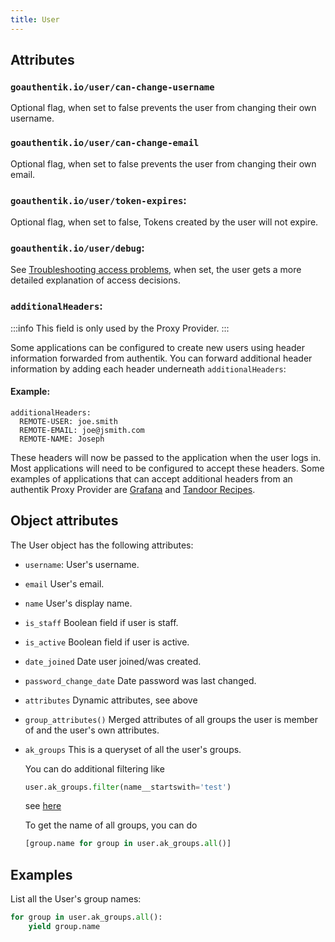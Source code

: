 ```yaml
---
title: User
---
```


## Attributes

### `goauthentik.io/user/can-change-username`

Optional flag, when set to false prevents the user from changing their own username.

### `goauthentik.io/user/can-change-email`

Optional flag, when set to false prevents the user from changing their own email.

### `goauthentik.io/user/token-expires`:

Optional flag, when set to false, Tokens created by the user will not expire.

### `goauthentik.io/user/debug`:

See [Troubleshooting access problems](../troubleshooting/access.md), when set, the user gets a more detailed explanation of access decisions.

### `additionalHeaders`:

:::info
This field is only used by the Proxy Provider.
:::

Some applications can be configured to create new users using header information forwarded from authentik. You can forward additional header information by adding each header
underneath `additionalHeaders`:

#### Example:

```
additionalHeaders:
  REMOTE-USER: joe.smith
  REMOTE-EMAIL: joe@jsmith.com
  REMOTE-NAME: Joseph
```

These headers will now be passed to the application when the user logs in. Most applications will need to be configured to accept these headers. Some examples of applications that can accept additional headers from an authentik Proxy Provider are [Grafana](https://grafana.com/docs/grafana/latest/auth/auth-proxy/) and [Tandoor Recipes](https://docs.tandoor.dev/features/authentication/).

## Object attributes

The User object has the following attributes:

- `username`: User's username.
- `email` User's email.
- `name` User's display name.
- `is_staff` Boolean field if user is staff.
- `is_active` Boolean field if user is active.
- `date_joined` Date user joined/was created.
- `password_change_date` Date password was last changed.
- `attributes` Dynamic attributes, see above
- `group_attributes()` Merged attributes of all groups the user is member of and the user's own attributes.
- `ak_groups` This is a queryset of all the user's groups.

    You can do additional filtering like
    ```python
    user.ak_groups.filter(name__startswith='test')
    ```
    see [here](https://docs.djangoproject.com/en/3.1/ref/models/querysets/#id4)

    To get the name of all groups, you can do
    ```python
    [group.name for group in user.ak_groups.all()]
    ```

## Examples

List all the User's group names:

```python
for group in user.ak_groups.all():
    yield group.name
```
